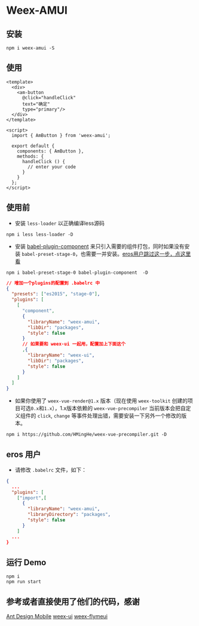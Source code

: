 # Weex-AMUI


## 安装
```shell
npm i weex-amui -S
```

## 使用
```vue
<template>
  <div>
    <am-button
      @click="handleClick"
      text="确定"
      type="primary"/>
  </div>
</template>

<script>
  import { AmButton } from 'weex-amui';

  export default {
    components: { AmButton },
    methods: {
      handleClick () {
        // enter your code
      }
    }
  };
</script>
```

## 使用前
- 安装 `less-loader` 以正确编译less源码
```shell
npm i less less-loader -D
```

- 安装 [babel-plugin-component](https://www.npmjs.com/package/babel-plugin-component) 来只引入需要的组件打包，同时如果没有安装 `babel-preset-stage-0`，也需要一并安装。[eros用户跳过这一步，点这里看](#eros-用户)
```shell
npm i babel-preset-stage-0 babel-plugin-component  -D
```
```json
// 增加一个plugins的配置到 .babelrc 中
{
  "presets": ["es2015", "stage-0"],
  "plugins": [
    [
      "component",
      {
        "libraryName": "weex-amui",
        "libDir": "packages",
        "style": false
      }
      // 如果要和 weex-ui 一起用，配置加上下面这个
      ,{
        "libraryName": "weex-ui",
        "libDir": "packages",
        "style": false
      }
    ]
  ]
}
```

- 如果你使用了 `weex-vue-render@1.x` 版本（现在使用 `weex-toolkit` 创建的项目可选`0.x`和`1.x`），1.x版本依赖的 `weex-vue-precompiler` 当前版本会把自定义组件的 `click`, `change` 等事件处理出错，需要安装一下另外一个修改的版本。
```shell
npm i https://github.com/HMingHe/weex-vue-precompiler.git -D
```

## eros 用户
- 请修改 `.babelrc` 文件，如下：
```json
{
  ...
  "plugins": [
    ["import",[
      {
        "libraryName": "weex-amui",
        "libraryDirectory": "packages",
        "style": false
      }
    ]
  ...
}
```


## 运行 Demo

```shell
npm i
npm run start
```

## 参考或者直接使用了他们的代码，感谢

[Ant Design Mobile](https://mobile.ant.design/)
[weex-ui](https://github.com/alibaba/weex-ui)
[weex-flymeui](https://github.com/FlymeApps/weex-flymeui)
